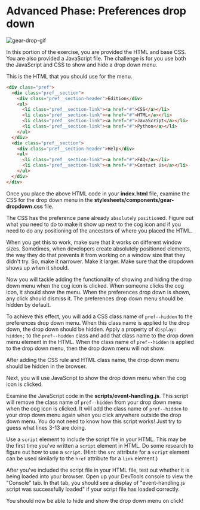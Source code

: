 # Advanced Phase: Preferences drop down

![gear-drop-gif]

In this portion of the exercise, you are provided the HTML and base CSS. You are
also provided a JavaScript file. The challenge is for you use both the
JavaScript and CSS to show and hide a drop down menu.

This is the HTML that you should use for the menu.

```html
<div class="pref">
  <div class="pref__section">
    <div class="pref__section-header">Edition</div>
    <ul>
      <li class="pref__section-link"><a href="#">CSS</a></li>
      <li class="pref__section-link"><a href="#">HTML</a></li>
      <li class="pref__section-link"><a href="#">JavaScript</a></li>
      <li class="pref__section-link"><a href="#">Python</a></li>
    </ul>
  </div>
  <div class="pref__section">
    <div class="pref__section-header">Help</div>
    <ul>
      <li class="pref__section-link"><a href="#">FAQ</a></li>
      <li class="pref__section-link"><a href="#">Contact Us</a></li>
    </ul>
  </div>
</div>
```

Once you place the above HTML code in your __index.html__ file, examine the CSS
for the drop down menu in the __stylesheets/components/gear-dropdown.css__ file.

The CSS has the preference pane already `absolute`ly `position`ed. Figure out
what you need to do to make it show up next to the cog icon and if you need to
do any positioning of the ancestors of where you placed the HTML.

When you get this to work, make sure that it works on different window sizes.
Sometimes, when developers create absolutely positioned elements, the way they
do that prevents it from working on a window size that they didn't try. So,
make it narrower. Make it larger. Make sure that the dropdown shows up when it
should.

Now you will tackle adding the functionality of showing and hiding the drop down
menu when the cog icon is clicked. When someone clicks the cog icon, it should
show the menu. When the preferences drop down is shown, any click should dismiss
it. The preferences drop down menu should be hidden by default.

To achieve this effect, you will add a CSS class name of `pref--hidden` to the
preferences drop down menu. When this class name is applied to the drop down,
the drop down should be hidden. Apply a property of `display: hidden;` to the
`pref--hidden` class and add that class name to the drop down menu element in
the HTML. When the class name of `pref--hidden` is applied to the drop down
menu, then the drop down menu will not show.

After adding the CSS rule and HTML class name, the drop down menu should be
hidden in the browser.

Next, you will use JavaScript to show the drop down menu when the cog icon is
clicked.

Examine the JavaScript code in the __scripts/event-handling.js__. This script
will remove the class name of `pref--hidden` from your drop down menu when the
cog icon is clicked. It will add the class name of `pref--hidden` to your drop
down menu again when you click anywhere outside the drop down menu. You do not
need to know how this script works! Just try to guess what lines 3-13 are doing.

Use a `script` element to include the script file in your HTML. This may be the
first time you've written a `script` element in HTML. Do some research to figure
out how to use a `script`. (Hint: the `src` attribute for a `script` element can
be used similarly to the `href` attribute for a `link` element.)

After you've included the script file in your HTML file, test out whether it is
being loaded into your browser. Open up your DevTools console to view the
"Console" tab. In that tab, you should see a display of "event-handling.js
script was successfully loaded" if your script file has loaded correctly.

You should now be able to hide and show the drop down menu on click!

[gear-drop-gif]: https://appacademy-open-assets.s3-us-west-1.amazonaws.com/Module-Responsive-Design/response-design-projects/aa-times/assets/gear-drop.gif
[link-to-the-script-tag]: https://developer.mozilla.org/en-US/docs/Web/HTML/Element/script#Examples
[the link to the event methods]: https://developer.mozilla.org/en-US/docs/Web/API/Event#Methods
